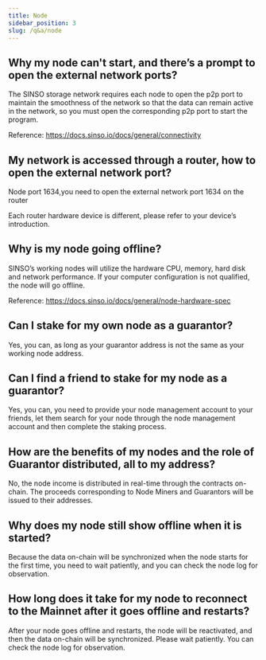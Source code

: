 ```yaml
---
title: Node
sidebar_position: 3
slug: /q&a/node
---
```


## Why my node can't start, and there’s a prompt to open the external network ports?

The SINSO storage network requires each node to open the p2p port to maintain the smoothness of the network so that the data can remain active in the network, so you must open the corresponding p2p port to start the program.

Reference: https://docs.sinso.io/docs/general/connectivity

## My network is accessed through a router, how to open the external network port?

Node port 1634,you need to open the external network port 1634 on the router

Each router hardware device is different, please refer to your device’s introduction.

## Why is my node going offline?

SINSO’s working nodes will utilize the hardware CPU, memory, hard disk and network performance. If your computer configuration is not qualified, the node will go offline.

Reference: https://docs.sinso.io/docs/general/node-hardware-spec

## Can I stake for my own node as a guarantor?

Yes, you can, as long as your guarantor address is not the same as your working node address.

## Can I find a friend to stake for my node as a guarantor?

Yes, you can, you need to provide your node management account to your friends, let them search for your node through the node management account and then complete the staking process.

## How are the benefits of my nodes and the role of Guarantor distributed, all to my address?

No, the node income is distributed in real-time through the contracts on-chain. The proceeds corresponding to Node Miners and Guarantors will be issued to their addresses.

## Why does my node still show offline when it is started?

Because the data on-chain will be synchronized when the node starts for the first time, you need to wait patiently, and you can check the node log for observation.

## How long does it take for my node to reconnect to the Mainnet after it goes offline and restarts?

After your node goes offline and restarts, the node will be reactivated, and then the data on-chain will be synchronized. Please wait patiently. You can check the node log for observation.
